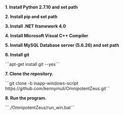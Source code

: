 <p><b>1. Install Python 2.7.10 and set path</b></p>
<p><b>2. Install pip and set path</b></p>
<p><b>3. Install .NET framework 4.0</b></p>
<p><b>4. Install Microsoft Visual C++ Compiler</b></p>
<p><b>5. Install MySQL Database server (5.6.26) and set path</b></p>
<p><b>6. Install git</b></p>
<p>```apt-get install git --yes```</p>
<p><b>7. Clone the repository.</b></p>
<p>```git clone -b inapp-windows-script https://github.com/kennymuli/OmnipotentZeus.git```</p>
<p><b>8. Run the program.</b></p>
<p>```./OmnipotentZeus/run_win.bat```</p>